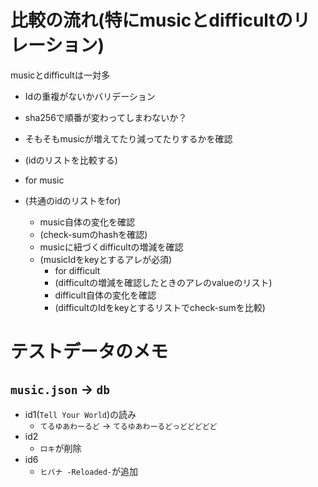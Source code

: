 # 比較の流れ(特にmusicとdifficultのリレーション)

musicとdifficultは一対多

- Idの重複がないかバリデーション
- sha256で順番が変わってしまわないか？

- そもそもmusicが増えてたり減ってたりするかを確認
- (idのリストを比較する)
- for music
- (共通のidのリストをfor)
  - music自体の変化を確認
  - (check-sumのhashを確認)
  - musicに紐づくdifficultの増減を確認
  - (musicIdをkeyとするアレが必須)
    - for difficult
    - (difficultの増減を確認したときのアレのvalueのリスト)
    - difficult自体の変化を確認
    - (difficultのIdをkeyとするリストでcheck-sumを比較)

# テストデータのメモ

## `music.json` → `db`

- id1(`Tell Your World`)の読み
  - `てるゆあわーるど` → `てるゆあわーるどっどどどどど`
- id2
  - `ロキ`が削除
- id6
  - `ヒバナ -Reloaded-`が追加
